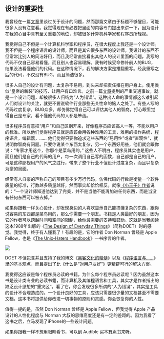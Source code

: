 <div class="inner">
<h2>设计的重要性</h2>
<p>我曾经在一篇<a href="http://www.yinwang.org/blog-cn/2014/07/17/rest">文章</a>里谈过关于设计的问题，然而那篇文章由于标题不够醒目，可能很多人没有注意看。我觉得现在有必要把里面的内容专门提出来讲一下，因为设计在我的心目中具有至关重要的地位，却被很多计算机科学家和程序员所轻视。</p>
<p>我觉得自己不但是一个计算机科学家和程序员，在很大程度上我还是一个设计师。我不但是一个程序语言的设计师，而且是其它很多东西的设计师。我设计的东西不但常常比别人的简洁好用，而且我经常直接看出其他人的设计里面的问题。我写的代码不仅自己容易看懂，而且别人也容易理解。我有时候受命修补前人的BUG，结果没法看懂他们的代码。在这种情况下，我的解决方案是推翻重写。经我重写之后的代码，不仅没有BUG，而且简洁很多。</p>
<p>很多人自己的设计有问题，太复杂不易用，到头来却把责任推在用户身上，使用类似“皇帝的新装”的技巧，让用户有口难言。之前一篇<a href="http://www.yinwang.org/blog-cn/2015/02/24/human-errors">文章</a>提到的严重交通事故，就是一个设计问题，却被很多人归结为“人为错误”。这种出人命的事情都这么难引起人们对设计的关注，就更不要说软件行业那些无关性命的恼人之处了。有些人写的代码过度复杂，BUG众多，却仿佛觉得自己可以评估其他人的智商，打心眼里觉得自己是专家，看不懂他代码的人都是笨蛋。</p>
<p>很多程序员有意把“用户”和自己区别开来，好像程序员应该高人一等，不能以用户的标准。所以他们觉得程序员就是应该会用各种难用的工具，难用的操作系统，程序语言，编辑器，…… 他们觉得只要你追求这些东西的“易用性”或者“直观性”，就说明你智商有问题。只要你说某个东西太复杂，另一个东西好用些，他们就会跟你说：“专家才用这个，你那个是菜鸟用的。” 这些人不明白，程序员其实也是用户，而且他们是自己的代码的用户，每一次调用自己写的函数，自己都是自己的用户。可是这种鄙视用户的风气之胜行，带来了整个行业不但设计过度复杂，而且以复杂为豪的局面。</p>
<p>经常有人自豪的声称自己的项目有多少万行代码，仿佛代码的行数是衡量一个软件质量的标准，行数越多质量越好，然而事实却恰恰相反。就像<a href="http://zh.wikipedia.org/wiki/%E5%AE%89%E6%89%98%E4%B8%87%C2%B7%E5%BE%B7%E5%9C%A3%E5%9F%83%E5%85%8B%E7%B5%AE%E4%BD%A9%E9%87%8C">《小王子》作者</a>说的：“一个设计师知道他达到了完美，并不是当他不能再加进任何东西，而是当没有任何东西可以被去掉。”</p>
<p>如果你跟我一样关心设计，却发现身边的人喜欢显示自己能搞懂复杂的东西，跟你说容易的东西都是菜鸟用的，那么你需要一个朋友。书籍是人类最好的朋友，因为它的作者可以跨越时间和空间的限制，给你最需要的支持和鼓励。这就是当我阅读这本1988年出版的《<a href="http://www.amazon.com/Design-Everyday-Things-Revised-Expanded-ebook/dp/B00E257T6C">The Design of Everyday Things</a>》（简称DOET）时的感觉。我觉得，终于有人懂我了！有趣的是，它的作者 Don Norman 曾经是 Apple Fellow，也是《<a href="http://web.mit.edu/~simsong/www/ugh.pdf">The Unix-Haters Handbook</a>》一书序言的作者。</p>
<p><img src="http://www.yinwang.org/images/doet.jpg" /></p>
<p>DOET 不但包含并且支持了我的博文《<a href="http://www.yinwang.org/blog-cn/2014/04/11/hacker-culture">黑客文化的精髓</a>》以及《<a href="http://www.yinwang.org/blog-cn/2014/01/25/pl-and">程序语言与……</a>》里的基本观点，而且提出了比《<a href="http://www.yinwang.org/blog-cn/2012/05/18/user-friendliness">什么是“对用户友好”</a>》更精辟可行的解决方案。</p>
<p>我觉得这应该是每个程序员必读的书籍。为什么每个程序员必读呢？因为虽然这本书是设计类专业的必读书籍，而计算机及其编程语言和工具，其实才是作者指出的缺乏设计思想的“重灾区”。看了它，你会发现很多所谓的“人为错误”，其实是工具的设计不合理造成的。一个设计良好的工具，应该只需要很少量的文档甚至不需要文档。这本书将提供给你改进一切事物的原则和灵感。你会恢复你的人性。</p>
<p>值得一提的是，虽然 Don Norman 曾经是 Apple Fellow，但我觉得 Apple 产品设计的人性化程度与 Norman 大叔的思维高度还是有一定的差距的。因为我看了这书之后，立马发现了iPhone的一些设计问题。</p>
<p>如果你跟我一样不想用眼睛看书，可以到 Audible 买本<a href="http://www.audible.com/pd/Science-Technology/The-Design-of-Everyday-Things-Audiobook/B005I5MDGQ">有声书</a>来听。</p>
</div>
    